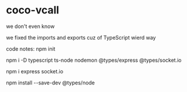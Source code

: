 # coco-vcall
we don't even know

we fixed the imports and exports cuz of TypeScript wierd way 




code notes:
npm init

npm i -D typescript ts-node nodemon @types/express @types/socket.io

npm i express socket.io

npm install --save-dev @types/node
